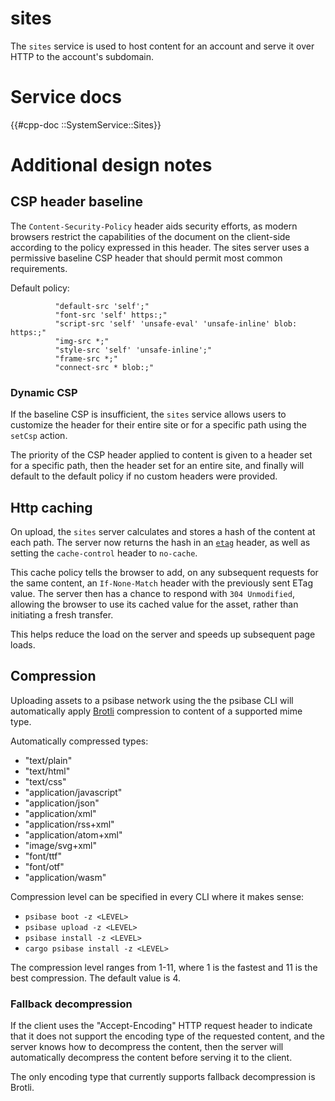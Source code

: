 # sites

The `sites` service is used to host content for an account and serve it over HTTP to the account's subdomain.

# Service docs

{{#cpp-doc ::SystemService::Sites}}

# Additional design notes

## CSP header baseline

The `Content-Security-Policy` header aids security efforts, as modern browsers restrict the capabilities of the document on the client-side according to the policy expressed in this header. The sites server uses a permissive baseline CSP header that should permit most common requirements.

Default policy:

```
          "default-src 'self';"
          "font-src 'self' https:;"
          "script-src 'self' 'unsafe-eval' 'unsafe-inline' blob: https:;"
          "img-src *;"
          "style-src 'self' 'unsafe-inline';"
          "frame-src *;"
          "connect-src * blob:;"
```

### Dynamic CSP

If the baseline CSP is insufficient, the `sites` service allows users to customize the header for their entire site or for a specific path using the `setCsp` action.

The priority of the CSP header applied to content is given to a header set for a specific path, then the header set for an entire site, and finally will default to the default policy if no custom headers were provided.

## Http caching

On upload, the `sites` server calculates and stores a hash of the content at each path. The server now returns the hash in an [`etag`](https://developer.mozilla.org/en-US/docs/Web/HTTP/Headers/ETag) header, as well as setting the `cache-control` header to `no-cache`.

This cache policy tells the browser to add, on any subsequent requests for the same content, an `If-None-Match` header with the previously sent ETag value. The server then has a chance to respond with `304 Unmodified`, allowing the browser to use its cached value for the asset, rather than initiating a fresh transfer.

This helps reduce the load on the server and speeds up subsequent page loads.

## Compression

Uploading assets to a psibase network using the the psibase CLI will automatically apply [Brotli](https://en.wikipedia.org/wiki/Brotli) compression to content of a supported mime type.

Automatically compressed types:

- "text/plain"
- "text/html"
- "text/css"
- "application/javascript"
- "application/json"
- "application/xml"
- "application/rss+xml"
- "application/atom+xml"
- "image/svg+xml"
- "font/ttf"
- "font/otf"
- "application/wasm"

Compression level can be specified in every CLI where it makes sense:

- `psibase boot -z <LEVEL>`
- `psibase upload -z <LEVEL>`
- `psibase install -z <LEVEL>`
- `cargo psibase install -z <LEVEL>`

The compression level ranges from 1-11, where 1 is the fastest and 11 is the best compression. The default value is 4.

### Fallback decompression

If the client uses the "Accept-Encoding" HTTP request header to indicate that it does not support the encoding type of the requested content, and the server knows how to decompress the content, then the server will automatically decompress the content before serving it to the client.

The only encoding type that currently supports fallback decompression is Brotli.
